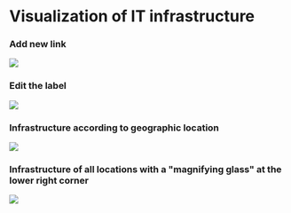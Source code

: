 # Visualization of IT infrastructure
<h3>Add new link</h3>
<img src="https://cloud.githubusercontent.com/assets/6627763/6506009/c20cd56a-c347-11e4-849d-668c7ef2d33d.png"/>
<h3>Edit the label</h3>
<img src="https://cloud.githubusercontent.com/assets/6627763/6506014/c86520e8-c347-11e4-9f3d-65e0589436e2.png"/>
<h3>Infrastructure according to geographic location</h3>
<img src="https://cloud.githubusercontent.com/assets/6627763/6505864/96b2251a-c346-11e4-8a07-bbd98188a419.png"/>
<h3>Infrastructure of all locations with a "magnifying glass" at the lower right corner</h3>
<img src="https://cloud.githubusercontent.com/assets/6627763/6505864/96b2251a-c346-11e4-8a07-bbd98188a419.png">
